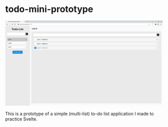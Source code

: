 # todo-mini-prototype

![](assets/20230226_135929_image.png)

This is a prototype of a simple (multi-list) to-do list application
I made to practice Svelte.
